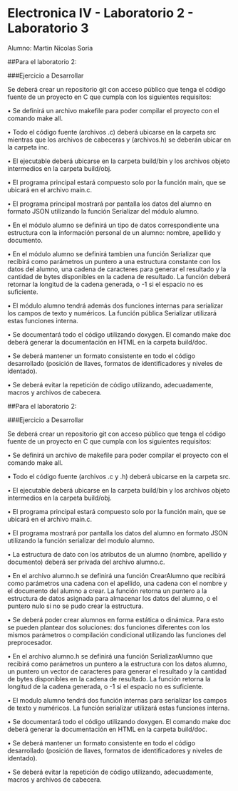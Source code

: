# Electronica IV - Laboratorio 2 - Laboratorio 3

Alumno: Martin Nicolas Soria

##Para el laboratorio 2:

###Ejercicio a Desarrollar

Se deberá crear un repositorio git con acceso público que tenga el código fuente de un proyecto en C que cumpla con los siguientes requisitos:

• Se definirá un archivo makefile para poder compilar el proyecto con el comando make all.

• Todo el código fuente (archivos .c) deberá ubicarse en la carpeta src mientras que los archivos de cabeceras y (archivos.h) se deberán ubicar en la carpeta inc.

• El ejecutable deberá ubicarse en la carpeta build/bin y los archivos objeto intermedios en la carpeta build/obj.

• El programa principal estará compuesto solo por la función main, que se ubicará en el archivo main.c.

• El programa principal mostrará por pantalla los datos del alumno en formato JSON utilizando la función Serializar del módulo alumno.

• En el módulo alumno se definirá un tipo de datos correspondiente una estructura con la información personal de un alumno: nombre, apellido y documento.

• En el módulo alumno se definirá tambien una función Serializar que recibirá como parámetros un puntero a una estructura constante con los datos del alumno, una cadena de caracteres para generar el resultado y la cantidad de bytes disponibles en la cadena de resultado. La función deberá retornar la longitud de la cadena generada, o -1 si el espacio no es suficiente.

• El módulo alumno tendrá además dos funciones internas para serializar los campos de texto y numéricos. La función pública Serializar utilizará estas funciones interna.

• Se documentará todo el código utilizando doxygen. El comando make doc deberá generar la documentación en HTML en la carpeta build/doc.

• Se deberá mantener un formato consistente en todo el código desarrollado (posición de llaves, formatos de identificadores y niveles de identado).

• Se deberá evitar la repetición de código utilizando, adecuadamente, macros y archivos de cabecera.

##Para el laboratorio 2:

###Ejercicio a Desarrollar

Se deberá crear un repositorio git con acceso público que tenga el código fuente de un proyecto en C que cumpla con los siguientes requisitos:

• Se definirá un archivo de makefile para poder compilar el proyecto con el comando make all.

• Todo el código fuente (archivos .c y .h) deberá ubicarse en la carpeta src.

• El ejecutable deberá ubicarse en la carpeta build/bin y los archivos objeto intermedios en la carpeta build/obj.

• El programa principal estará compuesto solo por la función main, que se ubicará en el archivo main.c.

• El programa mostrará por pantalla los datos del alumno en formato JSON utilizando la función serializar del modulo alumno.

• La estructura de dato con los atributos de un alumno (nombre, apellido y documento) deberá ser privada del archivo alumno.c.

• En el archivo alumno.h se definirá una función CrearAlumno que recibirá como parámetros una cadena con el apellido, una cadena con el nombre y el documento del alumno a crear. La función retorna un puntero a la estructura de datos asignada para almacenar los datos del alumno, o el puntero nulo si no se pudo crear la estructura.

• Se deberá poder crear alumnos en forma estática o dinámica. Para esto se pueden plantear dos soluciones: dos funciones diferentes con los mismos parámetros o compilación condicional utilizando las funciones del preprocesador.

• En el archivo alumno.h se definirá una función SerializarAlumno que recibirá como parámetros un puntero a la estructura con los datos alumno, un puntero un vector de caracteres para generar el resultado y la cantidad de bytes disponibles en la cadena de resultado. La función retorna la longitud de la cadena generada, o -1 si el espacio no es suficiente.

• El modulo alumno tendrá dos función internas para serializar los campos de texto y numéricos. La función serializar utilizará estas funciones interna.

• Se documentará todo el código utilizando doxygen. El comando make doc deberá generar la documentación en HTML en la carpeta build/doc.

• Se deberá mantener un formato consistente en todo el código desarrollado (posición de llaves, formatos de identificadores y niveles de identado).

• Se deberá evitar la repetición de código utilizando, adecuadamente, macros y archivos de cabecera.